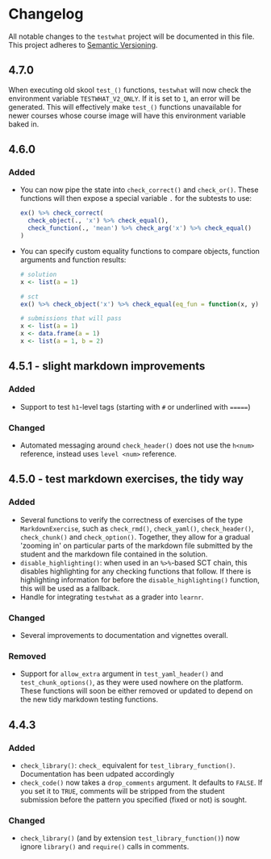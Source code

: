 # Changelog

All notable changes to the `testwhat` project will be documented in this file. This project adheres to [Semantic Versioning](http://semver.org/spec/v2.0.0.html).

## 4.7.0

When executing old skool `test_()` functions, `testwhat` will now check the environment variable `TESTWHAT_V2_ONLY`. If it is set to `1`, an error will be generated. This will effectively make `test_()` functions unavailable for newer courses whose course image will have this environment variable baked in.

## 4.6.0

### Added

- You can now pipe the state into `check_correct()` and `check_or()`. These functions will then expose a special variable `.` for the subtests to use:

  ```R
  ex() %>% check_correct(
    check_object(., 'x') %>% check_equal(),
    check_function(., 'mean') %>% check_arg('x') %>% check_equal()
  )
  ```

- You can specify custom equality functions to compare objects, function arguments and function results:

  ```R
  # solution
  x <- list(a = 1)

  # sct
  ex() %>% check_object('x') %>% check_equal(eq_fun = function(x, y) { x$a == x$b })

  # submissions that will pass
  x <- list(a = 1)
  x <- data.frame(a = 1)
  x <- list(a = 1, b = 2)
  ```

## 4.5.1 - slight markdown improvements

### Added

- Support to test `h1`-level tags (starting with `#` or underlined with `=====`)

### Changed

- Automated messaging around `check_header()` does not use the `h<num>` reference, instead uses `level <num>` reference.

## 4.5.0 - test markdown exercises, the tidy way

### Added

- Several functions to verify the correctness of exercises of the type `MarkdownExercise`, such as `check_rmd()`, `check_yaml()`, `check_header()`, `check_chunk()` and `check_option()`. Together, they allow for a gradual 'zooming in' on particular parts of the markdown file submitted by the student and the markdown file contained in the solution.
- `disable_highlighting()`: when used in an `%>%`-based SCT chain, this disables highlighting for any checking functions that follow. If there is highlighting information for before the `disable_highlighting()` function, this will be used as a fallback.
- Handle for integrating `testwhat` as a grader into `learnr`.

### Changed

- Several improvements to documentation and vignettes overall.

### Removed

- Support for `allow_extra` argument in `test_yaml_header()` and `test_chunk_options()`, as they were used nowhere on the platform. These functions will soon be either removed or updated to depend on the new tidy markdown testing functions.

## 4.4.3

### Added

- `check_library()`: `check_` equivalent for `test_library_function()`. Documentation has been udpated accordingly
- `check_code()` now takes a `drop_comments` argument. It defaults to `FALSE`. If you set it to `TRUE`, comments will be stripped from the student submission before the pattern you specified (fixed or not) is sought.

### Changed

- `check_library()` (and by extension `test_library_function()`) now ignore `library()` and `require()` calls in comments.

